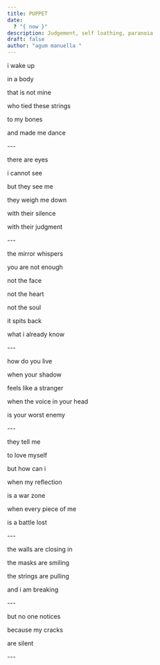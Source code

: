 ```yaml
---
title: PUPPET
date:
  ? "{ now }"
description: Judgement, self loathing, paranoia
draft: false
author: "agum manuella "
---
```




i wake up


in a body


that is not mine


who tied these strings


to my bones


and made me dance

\---

there are eyes


i cannot see


but they see me


they weigh me down


with their silence


with their judgment

\---

the mirror whispers


you are not enough


not the face


not the heart


not the soul


it spits back


what i already know

\---

how do you live


when your shadow


feels like a stranger


when the voice in your head


is your worst enemy

\---

they tell me


to love myself


but how can i


when my reflection


is a war zone


when every piece of me


is a battle lost

\---



the walls are closing in


the masks are smiling


the strings are pulling


and i am breaking

\---

but no one notices


because my cracks


are silent

\---
